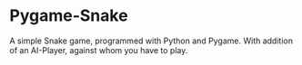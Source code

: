 # Pygame-Snake

A simple Snake game, programmed with Python and Pygame. With addition of an AI-Player, against whom you have to play.
